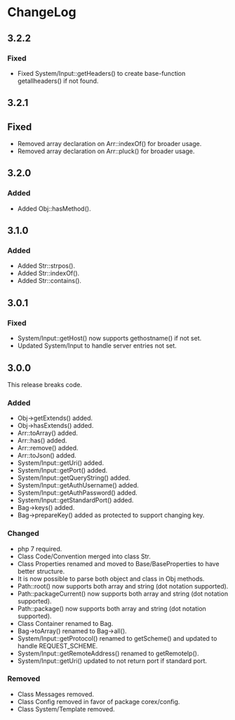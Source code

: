 # ChangeLog

## 3.2.2

### Fixed
- Fixed System/Input::getHeaders() to create base-function getallheaders() if not found.


## 3.2.1

## Fixed
- Removed array declaration on Arr::indexOf() for broader usage.
- Removed array declaration on Arr::pluck() for broader usage.


## 3.2.0

### Added
- Added Obj::hasMethod().


## 3.1.0

### Added
- Added Str::strpos().
- Added Str::indexOf().
- Added Str::contains().


## 3.0.1

### Fixed
- System/Input::getHost() now supports gethostname() if not set.
- Updated System/Input to handle server entries not set.


## 3.0.0
This release breaks code.

### Added
- Obj->getExtends() added.
- Obj->hasExtends() added.
- Arr::toArray() added.
- Arr::has() added.
- Arr::remove() added.
- Arr::toJson() added.
- System/Input::getUri() added.
- System/Input::getPort() added.
- System/Input::getQueryString() added.
- System/Input::getAuthUsername() added.
- System/Input::getAuthPassword() added.
- System/Input::getStandardPort() added.
- Bag->keys() added.
- Bag->prepareKey() added as protected to support changing key.

### Changed
- php 7 required.
- Class Code/Convention merged into class Str.
- Class Properties renamed and moved to Base/BaseProperties to have better structure.
- It is now possible to parse both object and class in Obj methods.
- Path::root() now supports both array and string (dot notation supported).
- Path::packageCurrent() now supports both array and string (dot notation supported).
- Path::package() now supports both array and string (dot notation supported).
- Class Container renamed to Bag.
- Bag->toArray() renamed to Bag->all().
- System/Input::getProtocol() renamed to getScheme() and updated to handle REQUEST_SCHEME.
- System/Input::getRemoteAddress() renamed to getRemoteIp().
- System/Input::getUri() updated to not return port if standard port.

### Removed
- Class Messages removed.
- Class Config removed in favor of package corex/config.
- Class System/Template removed.
